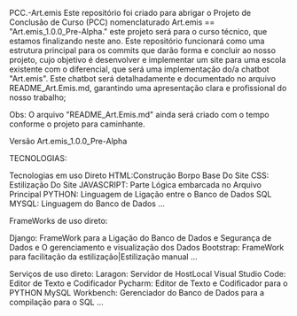 PCC.-Art.emis Este repositório foi criado para abrigar o Projeto de Conclusão de Curso (PCC) nomenclaturado Art.emis == "Art.emis_1.0.0_Pre-Alpha." este projeto será para o curso técnico, que estamos finalizando neste ano. Este repositório funcionará como uma estrutura principal para os commits que darão forma e concluir ao nosso projeto, cujo objetivo é desenvolver e implementar um site para uma escola existente com o diferencial, que será uma implementação do/a chatbot "Art.emis". Este chatbot será detalhadamente e documentado no arquivo README_Art.Emis.md, garantindo uma apresentação clara e profissional do nosso trabalho;

Obs: O arquivo "README_Art.Emis.md" ainda será criado com o tempo conforme o projeto para caminhante.

Versão Art.emis_1.0.0_Pre-Alpha

TECNOLOGIAS:

Tecnologias em uso Direto
HTML:Construção Borpo Base Do Site
CSS: Estilização Do Site
JAVASCRIPT: Parte Lógica embarcada no Arquivo Principal
PYTHON: Linguagem de Ligação entre o Banco de Dados
SQL MYSQL: Linguagem do Banco de Dados ...

FrameWorks de uso direto:

Django: FrameWork para a Ligação do Banco de Dados e Segurança de Dados e O gerenciamento e visualização dos Dados
Bootstrap: FrameWork para facilitação da estilização|Estilização manual …

Serviços de uso direto:
Laragon: Servidor de HostLocal
Visual Studio Code: Editor de Texto e Codificador
Pycharm: Editor de Texto e Codificador para o PYTHON
MySQL Workbench: Gerenciador do Banco de Dados para a compilação para o SQL …
